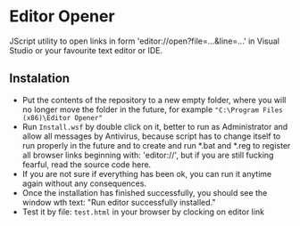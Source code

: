# Editor Opener
JScript utility to open links in form 'editor://open?file=...&amp;line=...' in Visual Studio or your favourite text editor or IDE.

## Instalation
- Put the contents of the repository to a new empty folder, where you will no longer move the folder in the future,
  for example `"C:\Program Files (x86)\Editor Opener"`
- Run `Install.wsf` by double click on it, better to run as Administrator and allow all messages by Antivirus,
  because script has to change itself to run properly in the future and to create 
  and run *.bat and *.reg to register all browser links beginning with: 'editor://',
  but if you are still fucking fearful, read the source code here.
- If you are not sure if everything has been ok, you can run it anytime again without any consequences.
- Once the installation has finished successfully, you should see the window wth text:
  "Run editor successfully installed."
- Test it by file: `test.html` in your browser by clocking on editor link
